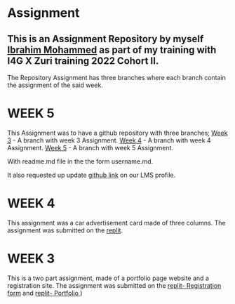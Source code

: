 
# Assignment 

## This is an Assignment Repository by myself [Ibrahim Mohammed](www.github.com/Bandastic018) as part of my training with I4G X Zuri training 2022 Cohort II.

The Repository Assignment has three branches where each branch contain the assignment of the said week.


# WEEK 5

This Assignment was to have a github repository with three branches;
[Week 3](www.github.com/Bandastic018/week3) - A branch with week 3 Assignment.
[Week 4](www.github.com/Bandastic018/week4) - A branch with week 4 Assignment.
[Week 5](www.github.com/Bandastic018/week5) - A branch with week 5 Assignment.

With readme.md file in the the form username.md.

It also requested up update [github link](https://drive.google.com/file/d/1UqTblndQlM2XSGdnl5BCDI-xSuU-6xvM/view?usp=share_link) on our LMS profile.



# WEEK 4

This assignment was a car advertisement card made of three columns. The assignment was submitted on the [replit](https://replit.com/@Bandastic/CSS-FLEXGRID-design#index.html).



# WEEK 3
This is a two part assignment, made of a portfolio page website and a registration site. The assignment was submitted on the [replit- Registration form](https://replit.com/@Bandastic/Project2#Registration.html) and [replit- Portfolio ](https://replit.com/@Bandastic/My-Portfolio#index.html ))


